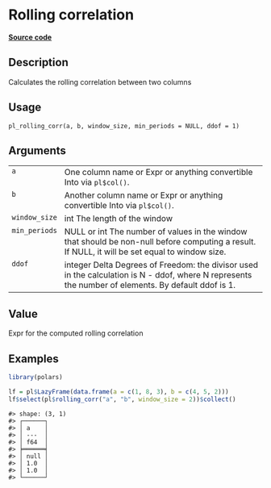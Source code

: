 
# Rolling correlation

[**Source code**](https://github.com/pola-rs/r-polars/tree/main/R/functions__lazy.R#L833)

## Description

Calculates the rolling correlation between two columns

## Usage

<pre><code class='language-R'>pl_rolling_corr(a, b, window_size, min_periods = NULL, ddof = 1)
</code></pre>

## Arguments

<table>
<tr>
<td style="white-space: nowrap; font-family: monospace; vertical-align: top">
<code id="pl_rolling_corr_:_a">a</code>
</td>
<td>
One column name or Expr or anything convertible Into<Expr> via
<code>pl$col()</code>.
</td>
</tr>
<tr>
<td style="white-space: nowrap; font-family: monospace; vertical-align: top">
<code id="pl_rolling_corr_:_b">b</code>
</td>
<td>
Another column name or Expr or anything convertible Into<Expr> via
<code>pl$col()</code>.
</td>
</tr>
<tr>
<td style="white-space: nowrap; font-family: monospace; vertical-align: top">
<code id="pl_rolling_corr_:_window_size">window_size</code>
</td>
<td>
int The length of the window
</td>
</tr>
<tr>
<td style="white-space: nowrap; font-family: monospace; vertical-align: top">
<code id="pl_rolling_corr_:_min_periods">min_periods</code>
</td>
<td>
NULL or int The number of values in the window that should be non-null
before computing a result. If NULL, it will be set equal to window size.
</td>
</tr>
<tr>
<td style="white-space: nowrap; font-family: monospace; vertical-align: top">
<code id="pl_rolling_corr_:_ddof">ddof</code>
</td>
<td>
integer Delta Degrees of Freedom: the divisor used in the calculation is
N - ddof, where N represents the number of elements. By default ddof is
1.
</td>
</tr>
</table>

## Value

Expr for the computed rolling correlation

## Examples

``` r
library(polars)

lf = pl$LazyFrame(data.frame(a = c(1, 8, 3), b = c(4, 5, 2)))
lf$select(pl$rolling_corr("a", "b", window_size = 2))$collect()
```

    #> shape: (3, 1)
    #> ┌──────┐
    #> │ a    │
    #> │ ---  │
    #> │ f64  │
    #> ╞══════╡
    #> │ null │
    #> │ 1.0  │
    #> │ 1.0  │
    #> └──────┘
